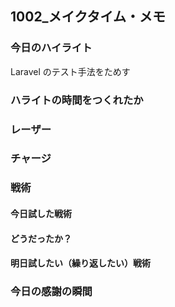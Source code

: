 ## 1002\_メイクタイム・メモ

### 今日のハイライト

Laravel のテスト手法をためす

### ハライトの時間をつくれたか

### レーザー

### チャージ

### 戦術

#### 今日試した戦術

#### どうだったか？

#### 明日試したい（繰り返したい）戦術

### 今日の感謝の瞬間
